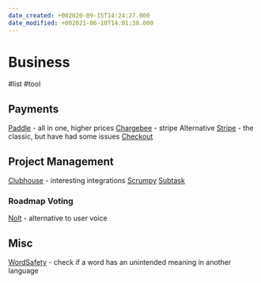 ```yaml
---
date_created: +002020-09-15T14:24:27.000
date_modified: +002021-06-10T14:01:38.000
---
```


# Business

#list #tool  

## Payments

[Paddle](https://paddle.com) - all in one, higher prices
[Chargebee](https://www.chargebee.com) - stripe Alternative
[Stripe](https://stripe.com/gb) - the classic, but have had some issues
[Checkout](https://www.checkout.com)

## Project Management

[Clubhouse](https://clubhouse.io) - interesting integrations
[Scrumpy](https://scrumpy.io/)
[Subtask](https://www.subtask.co)

### Roadmap Voting

[Nolt](https://nolt.io) - alternative to user voice

## Misc

[WordSafety](http://wordsafety.com) - check if a word has an unintended meaning in another language
